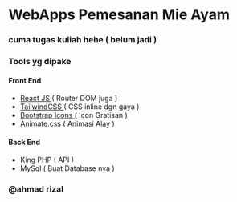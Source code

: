 # WebApps Pemesanan Mie Ayam
### cuma tugas kuliah hehe ( belum jadi )

### Tools yg dipake
#### Front End
- <a href="https://react.dev/">React JS </a> ( Router DOM juga )
- <a href="https://tailwindcss.com/">TailwindCSS </a> ( CSS inline dgn gaya )
- <a href="https://icons.getbootstrap.com/">Bootstrap Icons </a> ( Icon Gratisan ) 
- <a href="https://animate.style/">Animate.css </a> ( Animasi Alay )

#### Back End
- King PHP ( API )
- MySql ( Buat Database nya )


### @ahmad rizal

